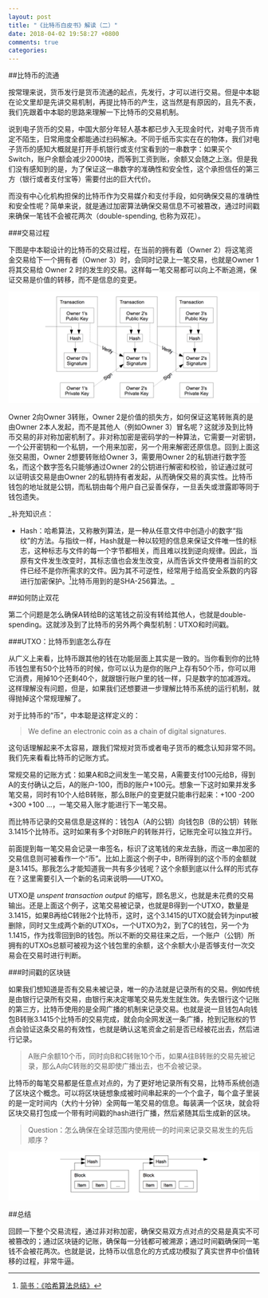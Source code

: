 ```yaml
---
layout: post
title: "《比特币白皮书》解读（二）"
date: 2018-04-02 19:58:27 +0800
comments: true
categories:
---
```


##比特币的流通

按常理来说，货币发行是货币流通的起点，先发行，才可以进行交易。但是中本聪在论文里却是先讲交易机制，再提比特币的产生，这当然是有原因的，且先不表，我们先跟着中本聪的思路来理解一下比特币的交易机制。

说到电子货币的交易，中国大部分年轻人基本都已步入无现金时代，对电子货币肯定不陌生，日常用度全都能通过扫码解决。不同于纸币实实在在的物体，我们对电子货币的感知大概就是打开手机银行或支付宝看到的一串数字：如果买个Switch，账户余额会减少2000块，而等到工资到账，余额又会随之上涨。但是我们没有感知到的是，为了保证这一串数字的准确性和安全性，这个承担信任的第三方（银行或者支付宝等）需要付出的巨大代价。

而没有中心化机构担保的比特币作为交易媒介和支付手段，如何确保交易的准确性和安全性呢？简单来说，就是通过加密算法确保交易信息不可被篡改，通过时间戳来确保一笔钱不会被花两次（double-spending, 也称为双花）。

###交易过程

下图是中本聪设计的比特币的交易过程，在当前的拥有着（Owner 2）将这笔资金交易给下一个拥有者（Owner 3）时，会同时记录上一笔交易，也就是Owner 1 将其交易给 Owner 2 时的发生的交易。这样每一笔交易都可以向上不断追溯，保证交易是价值的转移，而不是信息的变更。

![Transaction](images/2018/04/bitcoin_transaction.png)

Owner 2向Owner 3转账，Owner 2是价值的损失方，如何保证这笔转账真的是由Owner 2本人发起，而不是其他人（例如Owner 3）冒名呢？这就涉及到比特币交易的非对称加密机制了。非对称加密是密码学的一种算法，它需要一对密钥，一个公开密钥和一个私钥，一个用来加密，另一个用来解密还原信息。回到上面这张交易图，Owner 2想要转账给Owner 3，需要用Owner 2的私钥进行数字签名，而这个数字签名只能够通过Owner 2的公钥进行解密和校验，验证通过就可以证明该交易是由Owner 2的私钥持有者发起，从而确保交易的真实性。比特币钱包的地址就是公钥，而私钥由每个用户自己妥善保存，一旦丢失或泄露即等同于钱包遗失。

_补充知识点：

- Hash：哈希算法，又称散列算法，是一种从任意文件中创造小的数字“指纹”的方法。与指纹一样，Hash就是一种以较短的信息来保证文件唯一性的标志，这种标志与文件的每一个字节都相关，而且难以找到逆向规律。因此，当原有文件发生改变时，其标志值也会发生改变，从而告诉文件使用者当前的文件已经不是你所需求的文件。因为其不可逆性，经常用于给高安全系数的内容进行加密保护。[^1]比特币用到的是SHA-256算法。_


[^1]: [简书：《哈希算法总结》](https://www.jianshu.com/p/bf1d7eee28d0)

##如何防止双花

第二个问题是怎么确保A转给B的这笔钱之前没有转给其他人，也就是double-spending。这就涉及到了比特币的另外两个典型机制：UTXO和时间戳。

###UTXO：比特币到底怎么存在

从广义上来看，比特币跟其他的钱在功能层面上其实是一致的。当你看到你的比特币钱包里有50个比特币的时候，你可以认为是你的账户上存有50个币，你可以用它消费，用掉10个还剩40个，就跟银行账户里的钱一样，只是数字的加减游戏。这样理解没有问题，但是，如果我们还想要进一步理解比特币系统的运行机制，就得抛掉这个常规理解了。

对于比特币的“币”，中本聪是这样定义的：

> We define an electronic coin as a chain of digital signatures.

这句话理解起来不太容易，跟我们常规对货币或者电子货币的概念认知非常不同。我们先来看看比特币的记账方式。

常规交易的记账方式：如果A和B之间发生一笔交易，A需要支付100元给B，得到A的支付确认之后，A的账户-100，而B的账户+100元。想象一下这时如果并发多笔交易，同时有10个人给B转账，那么B账户的变更就只能串行起来：+100 -200 +300 +100 ...，一笔交易入账才能进行下一笔交易。

而比特币记录的交易信息是这样的：钱包A（A的公钥）向钱包B（B的公钥）转账3.1415个比特币。这时如果有多个对B账户的转账并行，记账完全可以独立并行。

前面提到每一笔交易会记录一串签名，标识了这笔钱的来龙去脉，而这一串加密的交易信息则可被看作一个“币”。比如上面这个例子中，B所得到的这个币的金额就是3.1415。那我怎么才能知道我一共有多少钱呢？这个余额到底以什么样的形式存在？这里需要引入一个新的名词来说明——UTXO。

UTXO是 *unspent transaction output* 的缩写，顾名思义，也就是未花费的交易输出。还是上面这个例子，这笔交易被记录，也就是B得到一个UTXO，数量是3.1415，如果B再给C转账2个比特币，这时，这个3.1415的UTXO就会转为input被删除，同时又生成两个新的UTXOs，一个UTXO为2，到了C的钱包，另一个为1.1415，作为找零回到B的钱包。所以不断的交易往来之后，一个账户（公钥）所拥有的UTXOs总额可被视为这个钱包里的余额，这个余额大小是否够支付一次交易会在交易时进行判断。

###时间戳的区块链

如果我们想知道是否有交易未被记录，唯一的办法就是记录所有的交易。例如传统是由银行记录所有交易，由银行来决定哪笔交易先发生就生效。失去银行这个记账的第三方，比特币使用的是全网广播的机制来记录交易。也就是说一旦钱包A向钱包B转账3.1415个比特币的交易完成，就会向全网发送一条广播，抢到记账权的节点会验证这条交易的有效性，也就是确认这笔资金之前是否已经被花出去，然后进行记录。

>A账户余额10个币，同时向B和C转账10个币，如果A往B转账的交易先被记录，那么A向C转账的交易即使广播出去，也不会被记录。

比特币的每笔交易都是任意点对点的，为了更好地记录所有交易，比特币系统创造了区块这个概念。可以将区块链想象成被时间串起来的一个个盒子，每个盒子里装的是一定时间内（大约十分钟）全网每一笔交易的信息。每装满一个区块，就会将区块交易打包成一个带有时间戳的hash进行广播，然后紧随其后生成新的区块。

>Question：怎么确保在全球范围内使用统一的时间来记录交易发生的先后顺序？

![timestamped block chain](images/2018/04/Timestamped_block.png)

##总结

回顾一下整个交易流程，通过非对称加密，确保交易双方点对点的交易是真实不可被篡改的；通过区块链的记账，确保每一分钱都可被溯源；通过时间戳确保同一笔钱不会被花两次。也就是说，比特币以信息化的方式成功模拟了真实世界中价值转移的过程，非常牛逼。
